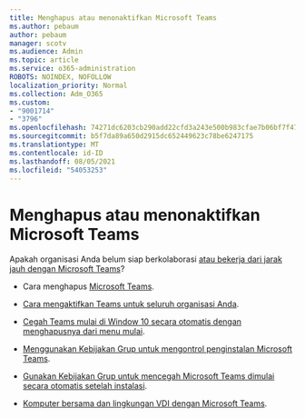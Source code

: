 ```yaml
---
title: Menghapus atau menonaktifkan Microsoft Teams
ms.author: pebaum
author: pebaum
manager: scotv
ms.audience: Admin
ms.topic: article
ms.service: o365-administration
ROBOTS: NOINDEX, NOFOLLOW
localization_priority: Normal
ms.collection: Adm_O365
ms.custom:
- "9001714"
- "3796"
ms.openlocfilehash: 74271dc6203cb290add22cfd3a243e500b983cfae7b06bf7f47e892b868ff4e7
ms.sourcegitcommit: b5f7da89a650d2915dc652449623c78be6247175
ms.translationtype: MT
ms.contentlocale: id-ID
ms.lasthandoff: 08/05/2021
ms.locfileid: "54053253"
---
```

# <a name="remove-or-turn-off-microsoft-teams"></a>Menghapus atau menonaktifkan Microsoft Teams

Apakah organisasi Anda belum siap berkolaborasi [atau bekerja dari jarak jauh dengan Microsoft Teams](https://products.office.com/microsoft-teams/group-chat-software?&OCID=AID2000955_SEM_WiLWtgAAAKcGoHNG:20200305184100:s&msclkid=cbe12a5675e41135662d7437325dbd9a&ef_id=WiLWtgAAAKcGoHNG:20200305184100:s)?

- Cara menghapus [Microsoft Teams](https://support.office.com/article/Uninstall-Microsoft-Teams-3b159754-3c26-4952-abe7-57d27f5f4c81).

- [Cara mengaktifkan Teams untuk seluruh organisasi Anda](https://docs.microsoft.com/MicrosoftTeams/office-365-set-up).

- [Cegah Teams mulai di Window 10 secara otomatis dengan menghapusnya dari menu mulai](https://support.microsoft.com/help/4026268/windows-10-change-startup-apps).

- [Menggunakan Kebijakan Grup untuk mengontrol penginstalan Microsoft Teams](https://docs.microsoft.com/deployoffice/teams-install#use-group-policy-to-control-the-installation-of-microsoft-teams).

- [Gunakan Kebijakan Grup untuk mencegah Microsoft Teams dimulai secara otomatis setelah instalasi](https://docs.microsoft.com/deployoffice/teams-install#use-group-policy-to-prevent-microsoft-teams-from-starting-automatically-after-installation).

- [Komputer bersama dan lingkungan VDI dengan Microsoft Teams](https://docs.microsoft.com/deployoffice/teams-install#shared-computer-and-vdi-environments-with-microsoft-teams).
